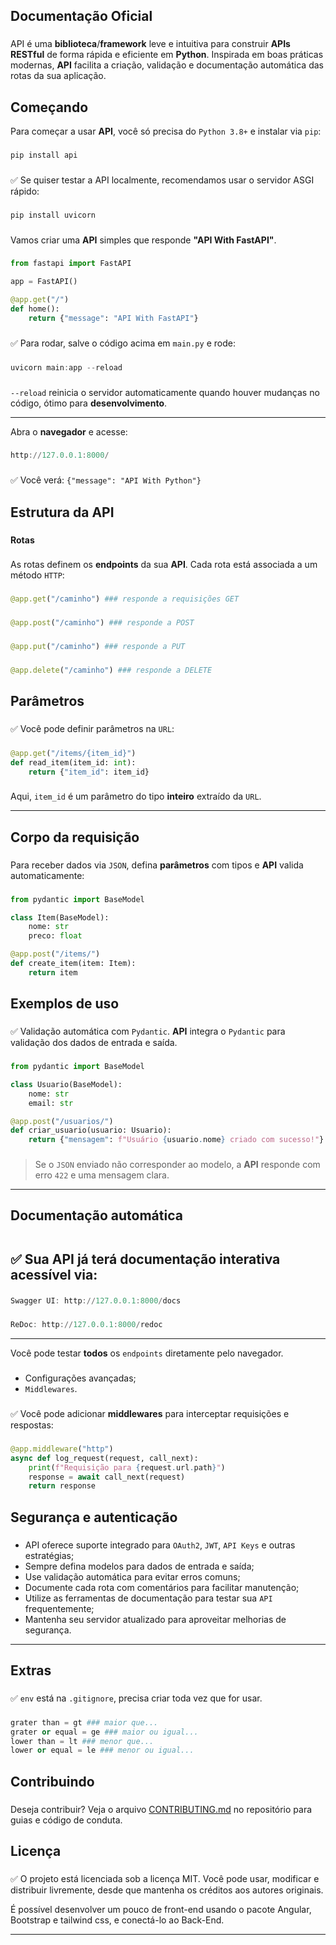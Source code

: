 **<h2> Documentação Oficial</h2>**

###

API é uma **biblioteca**/**framework** leve e intuitiva para construir **APIs** **RESTful** de forma rápida e eficiente em **Python**. Inspirada em boas práticas
modernas, **API** facilita a criação, validação e documentação automática das rotas da sua aplicação.

###

**<h2>Começando</h2>**

Para começar a usar **API**, você só precisa do `Python 3.8+` e instalar via `pip`:

###
```python
pip install api
```

###

✅ Se quiser testar a API localmente, recomendamos usar o servidor ASGI rápido:

###
```python
pip install uvicorn
```

###

Vamos criar uma **API** simples que responde **"API With FastAPI"**.

###
```python
from fastapi import FastAPI

app = FastAPI()

@app.get("/")
def home():
    return {"message": "API With FastAPI"}
```

###

✅ Para rodar, salve o código acima em `main.py` e rode:

###
```powershell
uvicorn main:app --reload
```

###

`--reload` reinicia o servidor automaticamente quando houver mudanças no código, ótimo para **desenvolvimento**.

---

Abra o **navegador** e acesse:

###
```powershell
http://127.0.0.1:8000/
```

###

✅ Você verá: `{"message": "API With Python"}`

###

**<h2>Estrutura da API</h2>**

###

**Rotas**

###

As rotas definem os **endpoints** da sua **API**. Cada rota está associada a um método `HTTP`:

###
```python
@app.get("/caminho") ### responde a requisições GET
```

###
```python
@app.post("/caminho") ### responde a POST
```

###
```python
@app.put("/caminho") ### responde a PUT
```

###
```python
@app.delete("/caminho") ### responde a DELETE
```

###

**<h2>Parâmetros</h2>**

###

✅ Você pode definir parâmetros na `URL`:

###
```python
@app.get("/items/{item_id}")
def read_item(item_id: int):
    return {"item_id": item_id}
```

###

Aqui, `item_id` é um parâmetro do tipo **inteiro** extraído da `URL`.

---

**<h2>Corpo da requisição</h2>**

###

Para receber dados via `JSON`, defina **parâmetros** com tipos e **API** valida automaticamente:

###
```python
from pydantic import BaseModel

class Item(BaseModel):
    nome: str
    preco: float

@app.post("/items/")
def create_item(item: Item):
    return item
```

###

**<h2>Exemplos de uso</h2>**

###

✅ Validação automática com `Pydantic`. **API** integra o `Pydantic` para validação dos dados de entrada e saída.

###
```python
from pydantic import BaseModel

class Usuario(BaseModel):
    nome: str
    email: str

@app.post("/usuarios/")
def criar_usuario(usuario: Usuario):
    return {"mensagem": f"Usuário {usuario.nome} criado com sucesso!"}
```

###

> Se o `JSON` enviado não corresponder ao modelo, a **API** responde com erro `422` e uma mensagem clara.

---

**<h2>Documentação automática<h2>**

###

✅ Sua **API** já terá documentação **interativa** acessível via:

###
```powershell
Swagger UI: http://127.0.0.1:8000/docs
```

###
```powershell
ReDoc: http://127.0.0.1:8000/redoc
```

---

Você pode testar **todos** os `endpoints` diretamente pelo navegador.

###

- Configurações avançadas;
- `Middlewares`.

###

✅ Você pode adicionar **middlewares** para interceptar requisições e respostas:

###
```python
@app.middleware("http")
async def log_request(request, call_next):
    print(f"Requisição para {request.url.path}")
    response = await call_next(request)
    return response
```

###

**<h2>Segurança e autenticação</h2>**

###

- API oferece suporte integrado para `OAuth2`, `JWT`, `API Keys` e outras estratégias;
- Sempre defina modelos para dados de entrada e saída;
- Use validação automática para evitar erros comuns;
- Documente cada rota com comentários para facilitar manutenção;
- Utilize as ferramentas de documentação para testar sua `API` frequentemente;
- Mantenha seu servidor atualizado para aproveitar melhorias de segurança.

---

**<h2>Extras</h2>**

###

✅ `env` está na `.gitignore`, precisa criar toda vez que for usar.

###
```python
grater than = gt ### maior que...
grater or equal = ge ### maior ou igual...
lower than = lt ### menor que...
lower or equal = le ### menor ou igual...
```

###

**<h2>Contribuindo</h2>**

###

Deseja contribuir? Veja o arquivo [CONTRIBUTING.md](github.com/Kauan19-hub/CONTRIBUTING.md.git) no repositório para guias e código de conduta.

###

**<h2>Licença</h2>**

###

✅️ O projeto está licenciada sob a licença MIT. Você pode usar, modificar e distribuir livremente, desde que mantenha os créditos aos autores originais.

É possível desenvolver um pouco de front-end usando o pacote Angular, Bootstrap e tailwind css, e conectá-lo ao Back-End.

---
